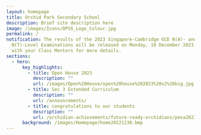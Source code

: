 ```yaml
---
layout: homepage
title: Orchid Park Secondary School
description: Brief site description here
image: /images/Icons/OPSS_Logo_Colour.jpg
permalink: /
notification: The results of the 2023 Singapore-Cambridge GCE N(A)- and
  N(T)-Level Examinations will be released on Monday, 18 December 2023. Check in
  with your Class Mentors for more details.
sections:
  - hero:
      key_highlights:
        - title: Open House 2023
          description: ""
          url: /images/Open%20House/open%20house%202023%20v2%20big.jpg
        - title: Sec 3 Extended Curriculum
          description: ""
          url: /announcements/
        - title: congratulations to our students
          description: ""
          url: /orchidian-achievements/future-ready-orchidians/pesa2023/
      background: /images/Homepage/home20221230.bmp
---
```

